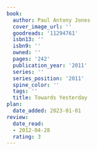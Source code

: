 ```yaml
---
book:
  author: Paul Antony Jones
  cover_image_url: ''
  goodreads: '11294761'
  isbn13: ''
  isbn9: ''
  owned: ''
  pages: '242'
  publication_year: '2011'
  series: ''
  series_position: '2011'
  spine_color: ''
  tags: ''
  title: Towards Yesterday
plan:
  date_added: 2023-01-01
review:
  date_read:
  - 2012-04-28
  rating: 3
---
```

